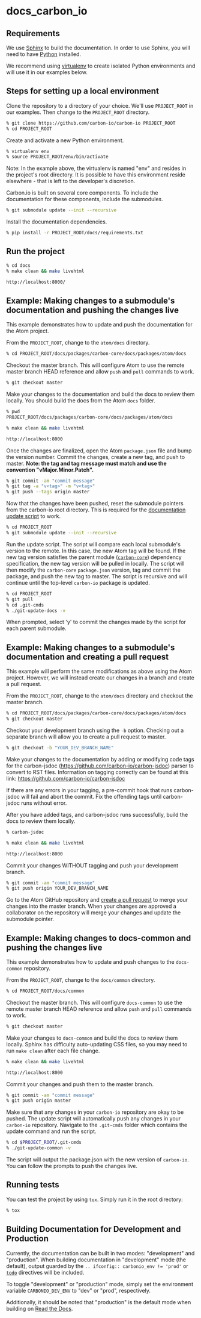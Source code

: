 # docs_carbon_io

## Requirements

We use [Sphinx](http://www.sphinx-doc.org/en/stable/) to build the
documentation. In order to use Sphinx, you will need to have
[Python](https://www.python.org/downloads/) installed.

We recommend using
[virtualenv](https://virtualenv.readthedocs.org/en/latest/index.html) to create
isolated Python environments and will use it in our examples below.

## Steps for setting up a local environment

Clone the repository to a directory of your choice. We'll use `PROJECT_ROOT` in
our examples. Then change to the `PROJECT_ROOT` directory.

```sh
% git clone https://github.com/carbon-io/carbon-io PROJECT_ROOT
% cd PROJECT_ROOT
```

Create and activate a new Python environment.

```sh
% virtualenv env
% source PROJECT_ROOT/env/bin/activate
```

Note: In the example above, the virtualenv is named "env" and resides in the
project's root directory. It is possible to have this environment reside
elsewhere - that is left to the developer's discretion.

Carbon.io is built on several core components. To include the documentation for
these components, include the submodules.

```sh
% git submodule update --init --recursive
```

Install the documentation dependencies.

```sh
% pip install -r PROJECT_ROOT/docs/requirements.txt
```

## Run the project

```sh
% cd docs
% make clean && make livehtml

http://localhost:8000/
```

## Example: Making changes to a submodule's documentation and pushing the changes live

This example demonstrates how to update and push the documentation for the Atom
project.

From the `PROJECT_ROOT`, change to the `atom/docs` directory.

```sh
% cd PROJECT_ROOT/docs/packages/carbon-core/docs/packages/atom/docs
```

Checkout the master branch. This will configure Atom to use the remote master
branch HEAD reference and allow `push` and `pull` commands to work.

```sh
% git checkout master
```

Make your changes to the documentation and build the docs to review them
locally. You should build the docs from the Atom `docs` folder.

```sh
% pwd
PROJECT_ROOT/docs/packages/carbon-core/docs/packages/atom/docs

% make clean && make livehtml

http://localhost:8000
```

Once the changes are finalized, open the Atom `package.json` file and bump the
version number. Commit the changes, create a new tag, and push to master.
**Note: the tag and tag message must match and use the convention
"vMajor.Minor.Patch".**

```sh
% git commit -am "commit message"
% git tag -a "v<tag>" -m "v<tag>"
% git push --tags origin master
```

Now that the changes have been pushed, reset the submodule pointers from the
carbon-io root directory. This is required for the [documentation update
script](https://github.com/carbon-io/carbon-io/blob/master/.git-cmds/git-update-docs)
to work.

```sh
% cd PROJECT_ROOT
% git submodule update --init --recursive
```

Run the update script. The script will compare each local submodule's version
to the remote. In this case, the new Atom tag will be found. If the new tag
version satisfies the parent module
([`carbon-core`](https://github.com/carbon-io/carbon-core)) dependency
specification, the new tag version will be pulled in locally. The script will
then modify the `carbon-core` `package.json` version, tag and commit the
package, and push the new tag to master. The script is recursive and will
continue until the top-level `carbon-io` package is updated.

```sh
% cd PROJECT_ROOT
% git pull
% cd .git-cmds
% ./git-update-docs -v
```

When prompted, select 'y' to commit the changes made by the script for each parent submodule.

## Example: Making changes to a submodule's documentation and creating a pull request

This example will perform the same modifications as above using the Atom
project. However, we will instead create our changes in a branch and create a
pull request.

From the `PROJECT_ROOT`, change to the `atom/docs` directory and checkout the
master branch.

```sh
% cd PROJECT_ROOT/docs/packages/carbon-core/docs/packages/atom/docs
% git checkout master
```

Checkout your development branch using the `-b` option. Checking out a separate
branch will allow you to create a pull request to master.

```sh
% git checkout -b "YOUR_DEV_BRANCH_NAME"
```

Make your changes to the documentation by adding or modifying code tags for the carbon-jsdoc (https://github.com/carbon-io/carbon-jsdoc) parser to convert to RST files. Information on tagging correctly can be found at this link: https://github.com/carbon-io/carbon-jsdoc

If there are any errors in your tagging, a pre-commit hook that runs carbon-jsdoc will fail and abort the commit. Fix the offending tags until carbon-jsdoc runs without error.

After you have added tags, and carbon-jsdoc runs successfully, build the docs to review them locally.

```sh
% carbon-jsdoc
```

```sh
% make clean && make livehtml

http://localhost:8000
```

Commit your changes WITHOUT tagging and push your development branch.

```sh
% git commit -am "commit message"
% git push origin YOUR_DEV_BRANCH_NAME
```

Go to the Atom GitHub repository and [create a pull
request](https://github.com/carbon-io/atom/compare) to merge your changes into
the master branch. When your changes are approved a collaborator on the
repository will merge your changes and update the submodule pointer.

## Example: Making changes to docs-common and pushing the changes live

This example demonstrates how to update and push changes to the `docs-common`
repository.

From the `PROJECT_ROOT`, change to the `docs/common` directory.

```sh
% cd PROJECT_ROOT/docs/common
```

Checkout the master branch. This will configure `docs-common` to use the remote
master branch HEAD reference and allow `push` and `pull` commands to work.

```sh
% git checkout master
```

Make your changes to `docs-common` and build the docs to review them locally.
Sphinx has difficulty auto-updating CSS files, so you may need to run `make
clean` after each file change.

```sh
% make clean && make livehtml

http://localhost:8000
```

Commit your changes and push them to the master branch.

```sh
% git commit -am "commit message"
% git push origin master
```

Make sure that any changes in your `carbon-io` repository are okay to be
pushed. The update script will automatically push any changes in your
`carbon-io` repository. Navigate to the `.git-cmds` folder which contains the
update command and run the script.

```sh
% cd $PROJECT_ROOT/.git-cmds
% ./git-update-common -v
```

The script will output the package.json with the new version of `carbon-io`.
You can follow the prompts to push the changes live.


## Running tests

You can test the project by using `tox`.
Simply run it in the root directory:

```sh
% tox
```

## Building Documentation for Development and Production

Currently, the documentation can be built in two modes: "development" and
"production". When building documentation in "development" mode (the default),
output guarded by the `.. ifconfig:: carbonio_env != 'prod'` or
[`todo`](http://www.sphinx-doc.org/en/stable/ext/todo.html) directives will be
included.

To toggle "development" or "production" mode, simply set the environment
variable `CARBONIO_DEV_ENV` to "dev" or "prod", respectively.

Additionally, it should be noted that "production" is the default mode when
building on [Read the Docs](https://readthedocs.com).
